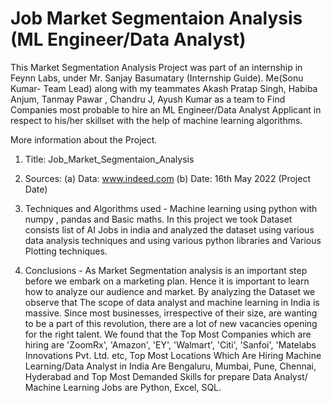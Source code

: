 # Job Market Segmentaion Analysis (ML Engineer/Data Analyst)

This Market Segmentation Analysis Project was part of an internship in Feynn Labs, under Mr. Sanjay Basumatary (Internship Guide). Me(Sonu Kumar- Team Lead) along with my teammates Akash Pratap Singh, Habiba Anjum, Tanmay Pawar , Chandru J, Ayush Kumar as a team to Find Companies most probable to hire an ML Engineer/Data Analyst Applicant in respect to his/her skillset with the help of machine learning algorithms.

More information about the Project.

1. Title: Job_Market_Segmentaion_Analysis

2. Sources:
   (a) Data:   www.indeed.com
   (b) Date:    16th May 2022 (Project Date)

3. Techniques and Algorithms used -
   Machine learning using python with numpy , pandas and Basic maths. In this project we took Dataset consists list of AI Jobs in india and    analyzed the dataset using various data analysis techniques and using various python libraries and Various Plotting techniques.


4. Conclusions -
   As Market Segmentation analysis is an important step before we embark on a marketing plan. Hence it is important to learn how to analyze    our audience and market. By analyzing the Dataset we observe that The scope of data analyst and machine learning in India is massive.        Since most businesses, irrespective of their size, are wanting to be a part of this revolution, there are a lot of new vacancies opening    for the right talent. We found that the Top Most Companies which are hiring are 'ZoomRx', 'Amazon', 'EY', 'Walmart', 'Citi', 'Sanfoi',      'Matelabs Innovations Pvt. Ltd. etc, Top Most Locations Which Are Hiring Machine Learning/Data Analyst in India Are Bengaluru, Mumbai,      Pune, Chennai, Hyderabad and Top Most Demanded Skills for prepare Data Analyst/ Machine Learning Jobs are Python, Excel, SQL.



         
